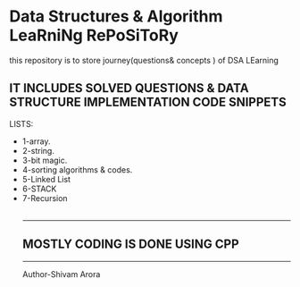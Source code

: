 # Data Structures & Algorithm LeaRniNg RePoSiToRy
this repository is to store  journey(questions&amp; concepts ) of DSA LEarning
<h2>IT INCLUDES  SOLVED QUESTIONS & DATA STRUCTURE IMPLEMENTATION CODE SNIPPETS </h2>
<P>LISTS:</P>
<ul>
  <li>1-array.</li>
  <li>2-string.</li>
  <li>3-bit magic.</li>
  <li>4-sorting algorithms & codes.</li>
  <li>5-Linked List</li>
  <li>6-STACK</li>
  <li>7-Recursion</li>
<br>
  <hr>
  <h2>MOSTLY CODING IS DONE USING CPP </h2>
<hr>
  <p>Author-Shivam Arora</p>
